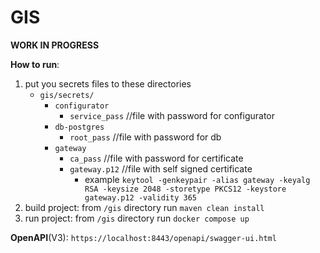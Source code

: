 # GIS
**WORK IN PROGRESS**

**How to run**:
1. put you secrets files to these directories
   * `gis/secrets/`
     * `configurator`
       * `service_pass` //file with password for configurator
     * `db-postgres`
       * `root_pass` //file with password for db
     * `gateway`
       * `ca_pass` //file with password for certificate
       * `gateway.p12` //file with self signed certificate
         * example `keytool -genkeypair -alias gateway -keyalg RSA -keysize 2048 -storetype PKCS12 -keystore gateway.p12 -validity 365 `
2. build project: from `/gis` directory run `maven clean install` 
3. run project: from `/gis` directory run `docker compose up`

**OpenAPI**(V3): `https://localhost:8443/openapi/swagger-ui.html`

